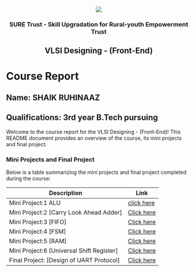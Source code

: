 <!-- PROJECT LOGO -->
<br />

<div align="center">
   <img src='https://user-images.githubusercontent.com/73131499/166115643-d3187f47-d38f-41b2-ae42-5ecbbc60de14.png' />


<h3 align="center">SURE Trust - Skill Upgradation for Rural-youth Empowerment Trust</h3>
  <h2>VLSI Designing - (Front-End)</h2>
</div>

# Course Report

## Name: SHAIK RUHINAAZ


## Qualifications: 3rd year B.Tech pursuing

Welcome to the course report for the VLSI Designing - (Front-End)! This README document provides an overview of the course, its mini projects and final project.

### Mini Projects and Final Project

Below is a table summarizing the mini projects and final project completed during the course:

| Description                                  | Link                                    |
|----------------------------------------------|-----------------------------------------|
| Mini Project:1 ALU                      |[click here](https://github.com/sure-trust/G9_VLSI/tree/main/Mini%20Projects/SHAIKRUHINAAZ/ALU)              |           
| Mini Project:2 [Carry Look Ahead Adder] |[Click here](https://github.com/sure-trust/G9_VLSI/tree/main/Mini%20Projects/SHAIKRUHINAAZ/Carry%20Look%20Ahead%20Adder) |                    
| Mini Project:3 [FIFO]                   |[Click here](https://github.com/sure-trust/G9_VLSI/tree/main/Mini%20Projects/SHAIKRUHINAAZ/FIFO)               |
| Mini Project:4 [FSM]                    |[Click here](https://github.com/sure-trust/G9_VLSI/tree/main/Mini%20Projects/SHAIKRUHINAAZ/FSM)                 |                 
| Mini Project:5 [RAM]                    |[Click here](https://github.com/sure-trust/G9_VLSI/tree/main/Mini%20Projects/SHAIKRUHINAAZ/Ram)                  |                
| Mini Project:6 [Universal Shift Register]|[Click here](https://github.com/sure-trust/G9_VLSI/tree/main/Mini%20Projects/SHAIKRUHINAAZ/universal%20register)   |             
| Final Project: [Design of UART Protocol]|[Click here](https://github.com/sure-trust/G9_VLSI/tree/main/Final%20Capstone%20Project/SHAIKRUHINAAZ/MAJOR%20PROJECT)|
